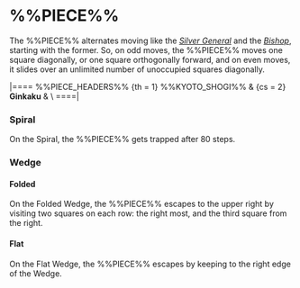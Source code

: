 # %%PIECE%%

The %%PIECE%% alternates moving like the
[*Silver General*](silver_general.html) and the [*Bishop*](bishop.html),
starting with the former. So, on odd moves, the %%PIECE%% moves one
square diagonally, or one square orthogonally forward, and on even
moves, it slides over an unlimited number of unoccupied squares diagonally.

|====
%%PIECE_HEADERS%%
  {th = 1}  %%KYOTO_SHOGI%%
& {cs = 2}  **Ginkaku**
&           \\
====|

### Spiral

On the Spiral, the %%PIECE%% gets trapped after 80 steps.

### Wedge

#### Folded

On the Folded Wedge, the %%PIECE%% escapes to the upper right
by visiting two squares on each row: the right most, and the 
third square from the right.

#### Flat

On the Flat Wedge, the %%PIECE%% escapes by keeping to the 
right edge of the Wedge.
